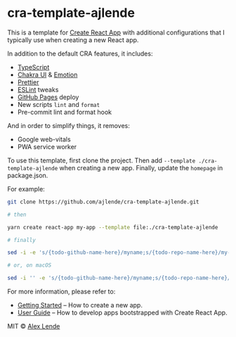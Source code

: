 # cra-template-ajlende

This is a template for [Create React App](https://github.com/facebook/create-react-app) with additional configurations that I typically use when creating a new React app.

In addition to the default CRA features, it includes:

- [TypeScript](https://www.typescriptlang.org/)
- [Chakra UI](https://chakra-ui.com/) & [Emotion](https://emotion.sh)
- [Prettier](https://prettier.io/)
- [ESLint](https://eslint.org/) tweaks
- [GitHub Pages](https://www.npmjs.com/package/gh-pages) deploy
- New scripts `lint` and `format`
- Pre-commit lint and format hook

And in order to simplify things, it removes:

- Google web-vitals
- PWA service worker

To use this template, first clone the project. Then add `--template ./cra-template-ajlende` when creating a new app. Finally, update the `homepage` in package.json.

For example:

```sh
git clone https://github.com/ajlende/cra-template-ajlende.git

# then

yarn create react-app my-app --template file:./cra-template-ajlende

# finally

sed -i -e 's/{todo-github-name-here}/myname;s/{todo-repo-name-here}/my-app/g' my-app/package.json

# or, on macOS

sed -i '' -e 's/{todo-github-name-here}/myname;s/{todo-repo-name-here}/my-app/g' my-app/package.json
```

For more information, please refer to:

- [Getting Started](https://create-react-app.dev/docs/getting-started) – How to create a new app.
- [User Guide](https://create-react-app.dev) – How to develop apps bootstrapped with Create React App.

MIT © [Alex Lende](https://github.com/ajlende)
